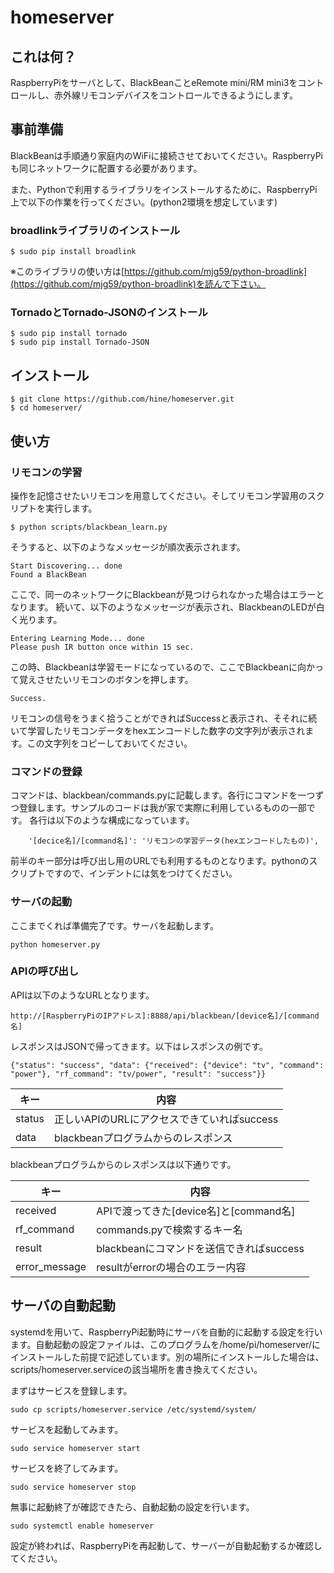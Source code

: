 # homeserver

## これは何？
RaspberryPiをサーバとして、BlackBeanことeRemote mini/RM mini3をコントロールし、赤外線リモコンデバイスをコントロールできるようにします。

## 事前準備
BlackBeanは手順通り家庭内のWiFiに接続させておいてください。RaspberryPiも同じネットワークに配置する必要があります。

また、Pythonで利用するライブラリをインストールするために、RaspberryPi上で以下の作業を行ってください。(python2環境を想定しています)

### broadlinkライブラリのインストール
```
$ sudo pip install broadlink
```

※このライブラリの使い方は[https://github.com/mjg59/python-broadlink](https://github.com/mjg59/python-broadlink)を読んで下さい。

### TornadoとTornado-JSONのインストール
```
$ sudo pip install tornado
$ sudo pip install Tornado-JSON
```

## インストール
```
$ git clone https://github.com/hine/homeserver.git
$ cd homeserver/
```

## 使い方

### リモコンの学習
操作を記憶させたいリモコンを用意してください。そしてリモコン学習用のスクリプトを実行します。
```
$ python scripts/blackbean_learn.py
```
そうすると、以下のようなメッセージが順次表示されます。
```
Start Discovering... done
Found a BlackBean
```
ここで、同一のネットワークにBlackbeanが見つけられなかった場合はエラーとなります。
続いて、以下のようなメッセージが表示され、BlackbeanのLEDが白く光ります。
```
Entering Learning Mode... done
Please push IR button once within 15 sec.
```
この時、Blackbeanは学習モードになっているので、ここでBlackbeanに向かって覚えさせたいリモコンのボタンを押します。
```
Success.
```
リモコンの信号をうまく拾うことができればSuccessと表示され、そそれに続いて学習したリモコンデータをhexエンコードした数字の文字列が表示されます。この文字列をコピーしておいてください。

### コマンドの登録
コマンドは、blackbean/commands.pyに記載します。各行にコマンドを一つずつ登録します。サンプルのコードは我が家で実際に利用しているものの一部です。
各行は以下のような構成になっています。
```
    '[decice名]/[command名]': 'リモコンの学習データ(hexエンコードしたもの)',
```
前半のキー部分は呼び出し用のURLでも利用するものとなります。pythonのスクリプトですので、インデントには気をつけてください。

### サーバの起動
ここまでくれば準備完了です。サーバを起動します。
```
python homeserver.py
```

### APIの呼び出し
APIは以下のようなURLとなります。
```
http://[RaspberryPiのIPアドレス]:8888/api/blackbean/[device名]/[command名]
```
レスポンスはJSONで帰ってきます。以下はレスポンスの例です。
```
{"status": "success", "data": {"received": {"device": "tv", "command": "power"}, "rf_command": "tv/power", "result": "success"}}
```
| キー | 内容 |
----|----
| status | 正しいAPIのURLにアクセスできていればsuccess |
| data | blackbeanプログラムからのレスポンス |

blackbeanプログラムからのレスポンスは以下通りです。

| キー | 内容 |
----|----
| received | APIで渡ってきた[device名]と[command名] |
| rf_command | commands.pyで検索するキー名 |
| result | blackbeanにコマンドを送信できればsuccess |
| error_message | resultがerrorの場合のエラー内容 |

## サーバの自動起動
systemdを用いて、RaspberryPi起動時にサーバを自動的に起動する設定を行います。自動起動の設定ファイルは、このプログラムを/home/pi/homeserver/にインストールした前提で記述しています。別の場所にインストールした場合は、scripts/homeserver.serviceの該当場所を書き換えてください。

まずはサービスを登録します。
```
sudo cp scripts/homeserver.service /etc/systemd/system/
```
サービスを起動してみます。
```
sudo service homeserver start
```
サービスを終了してみます。
```
sudo service homeserver stop
```
無事に起動終了が確認できたら、自動起動の設定を行います。
```
sudo systemctl enable homeserver
```
設定が終われば、RaspberryPiを再起動して、サーバーが自動起動するか確認してください。
